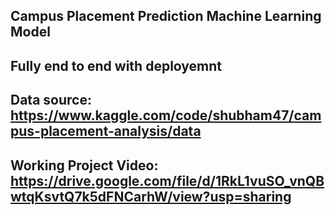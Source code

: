 ## Campus Placement Prediction Machine Learning Model
## Fully end to end with deployemnt
## Data source: https://www.kaggle.com/code/shubham47/campus-placement-analysis/data
## Working Project Video: https://drive.google.com/file/d/1RkL1vuSO_vnQBwtqKsvtQ7k5dFNCarhW/view?usp=sharing
